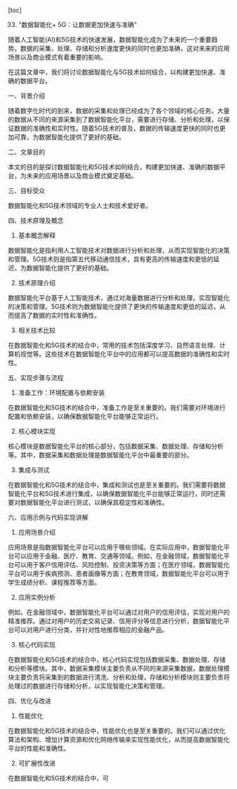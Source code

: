
[toc]                    
                
                
33. "数据智能化+ 5G：让数据更加快速与准确"

随着人工智能(AI)和5G技术的快速发展，数据智能化成为了未来的一个重要趋势。数据的采集、处理、存储和分析速度更快的同时也更加准确，这对未来的应用场景以及商业模式有着重要的影响。

在这篇文章中，我们将讨论数据智能化与5G技术如何结合，以构建更加快速、准确的数据平台。

一、背景介绍

随着数字化时代的到来，数据的采集和处理已经成为了各个领域的核心任务。大量的数据从不同的来源采集到了数据智能化平台，需要进行存储、分析和处理，以保证数据的准确性和实时性。随着5G技术的普及，数据的传输速度更快的同时也更加可靠，为数据智能化提供了更好的基础。

二、文章目的

本文的目的是探讨数据智能化和5G技术如何结合，构建更加快速、准确的数据平台，为未来的应用场景以及商业模式奠定基础。

三、目标受众

数据智能化和5G技术领域的专业人士和技术爱好者。

四、技术原理及概念

1. 基本概念解释

数据智能化是指利用人工智能技术对数据进行分析和处理，从而实现智能化的决策和管理。5G技术则是指第五代移动通信技术，具有更高的传输速度和更低的延迟，为数据智能化提供了更好的基础。

2. 技术原理介绍

数据智能化平台基于人工智能技术，通过对海量数据进行分析和处理，实现智能化的决策和管理。5G技术则为数据智能化提供了更快的传输速度和更低的延迟，从而提高了数据的实时性和准确性。

3. 相关技术比较

在数据智能化和5G技术的结合中，常用的技术包括深度学习、自然语言处理、计算机视觉等。这些技术在数据智能化平台中的应用都可以提高数据的准确性和实时性。

五、实现步骤与流程

1. 准备工作：环境配置与依赖安装

在数据智能化和5G技术的结合中，准备工作是至关重要的。我们需要对环境进行配置和依赖安装，以确保数据智能化平台能够正常运行。

2. 核心模块实现

核心模块是数据智能化平台的核心部分，包括数据采集、数据处理、存储和分析等。其中，数据采集和数据处理是数据智能化平台中最重要的部分。

3. 集成与测试

在数据智能化和5G技术的结合中，集成和测试也是至关重要的。我们需要将数据智能化平台和5G技术进行集成，以确保数据智能化平台能够正常运行，同时还需要对数据智能化平台进行测试，以确保其稳定性和准确性。

六、应用示例与代码实现讲解

1. 应用场景介绍

应用场景是指数据智能化平台可以应用于哪些领域。在实际应用中，数据智能化平台可以应用于金融、医疗、教育、交通等领域。例如，在金融领域，数据智能化平台可以用于客户信用评估、风险控制、投资决策等方面；在医疗领域，数据智能化平台可以用于疾病预测、患者画像等方面；在教育领域，数据智能化平台可以用于学生成绩分析、课程推荐等方面。

2. 应用实例分析

例如，在金融领域中，数据智能化平台可以通过对用户的信用评估，实现对用户的精准推荐。通过对用户的历史交易记录、信用评分等信息进行分析，数据智能化平台可以对用户进行分类，并针对性地推荐相应的金融产品。

3. 核心代码实现

在数据智能化和5G技术的结合中，核心代码实现包括数据采集、数据处理、存储和分析等模块。其中，数据采集模块主要负责从不同的来源采集数据，数据处理模块主要负责将采集到的数据进行清洗、分析和处理，存储和分析模块则主要负责将处理过的数据进行存储和分析，以实现智能化决策和管理。

四、优化与改进

1. 性能优化

在数据智能化和5G技术的结合中，性能优化也是至关重要的。我们可以通过优化算法和架构、增加计算资源和优化网络传输来实现性能优化，从而提高数据智能化平台的性能和准确性。

2. 可扩展性改进

在数据智能化和5G技术的结合中，可

